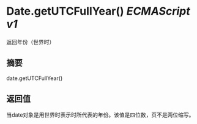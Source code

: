 # Date.getUTCFullYear() _ECMAScript v1_

返回年份（世界时）

## 摘要

date.getUTCFullYear()

## 返回值

当date对象是用世界时表示时所代表的年份。该值是四位数，页不是两位缩写。

